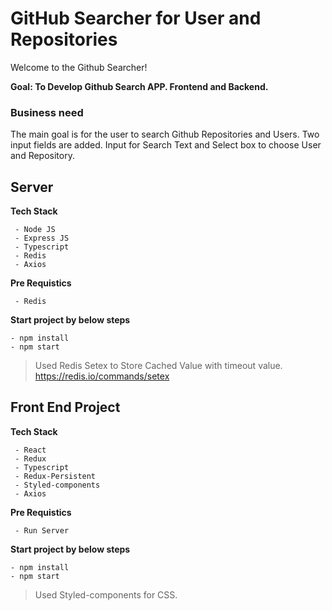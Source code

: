 # GitHub Searcher for User and Repositories

Welcome to the Github Searcher!

**Goal: To Develop Github Search APP. Frontend and Backend.**

### Business need

The main goal is for the user to search Github Repositories and Users. Two input fields are added. Input for Search Text and Select box to choose User and Repository.

## Server

**Tech Stack**

```
 - Node JS
 - Express JS
 - Typescript
 - Redis
 - Axios
```

**Pre Requistics**

```
 - Redis
```

**Start project by below steps**

```
- npm install
- npm start
```

> Used Redis Setex to Store Cached Value with timeout value. https://redis.io/commands/setex

## Front End Project

**Tech Stack**

```
 - React
 - Redux
 - Typescript
 - Redux-Persistent
 - Styled-components
 - Axios
```

**Pre Requistics**

```
 - Run Server
```

**Start project by below steps**

```
- npm install
- npm start
```

> Used Styled-components for CSS.
